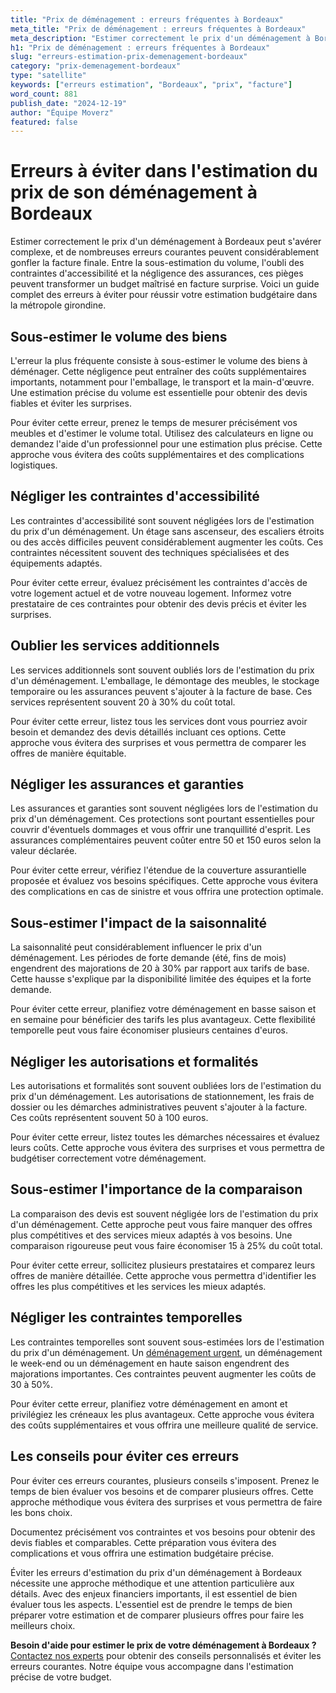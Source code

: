 ```yaml
---
title: "Prix de déménagement : erreurs fréquentes à Bordeaux"
meta_title: "Prix de déménagement : erreurs fréquentes à Bordeaux"
meta_description: "Estimer correctement le prix d'un déménagement à Bordeaux peut s'avérer complexe, et de nombreuses erreurs courantes peuvent considérablement gonfler ."
h1: "Prix de déménagement : erreurs fréquentes à Bordeaux"
slug: "erreurs-estimation-prix-demenagement-bordeaux"
category: "prix-demenagement-bordeaux"
type: "satellite"
keywords: ["erreurs estimation", "Bordeaux", "prix", "facture"]
word_count: 881
publish_date: "2024-12-19"
author: "Équipe Moverz"
featured: false
---
```



# Erreurs à éviter dans l'estimation du prix de son déménagement à Bordeaux

Estimer correctement le prix d'un déménagement à Bordeaux peut s'avérer complexe, et de nombreuses erreurs courantes peuvent considérablement gonfler la facture finale. Entre la sous-estimation du volume, l'oubli des contraintes d'accessibilité et la négligence des assurances, ces pièges peuvent transformer un budget maîtrisé en facture surprise. Voici un guide complet des erreurs à éviter pour réussir votre estimation budgétaire dans la métropole girondine.

## Sous-estimer le volume des biens

L'erreur la plus fréquente consiste à sous-estimer le volume des biens à déménager. Cette négligence peut entraîner des coûts supplémentaires importants, notamment pour l'emballage, le transport et la main-d'œuvre. Une estimation précise du volume est essentielle pour obtenir des devis fiables et éviter les surprises.

Pour éviter cette erreur, prenez le temps de mesurer précisément vos meubles et d'estimer le volume total. Utilisez des calculateurs en ligne ou demandez l'aide d'un professionnel pour une estimation plus précise. Cette approche vous évitera des coûts supplémentaires et des complications logistiques.

## Négliger les contraintes d'accessibilité

Les contraintes d'accessibilité sont souvent négligées lors de l'estimation du prix d'un déménagement. Un étage sans ascenseur, des escaliers étroits ou des accès difficiles peuvent considérablement augmenter les coûts. Ces contraintes nécessitent souvent des techniques spécialisées et des équipements adaptés.

Pour éviter cette erreur, évaluez précisément les contraintes d'accès de votre logement actuel et de votre nouveau logement. Informez votre prestataire de ces contraintes pour obtenir des devis précis et éviter les surprises.

## Oublier les services additionnels

Les services additionnels sont souvent oubliés lors de l'estimation du prix d'un déménagement. L'emballage, le démontage des meubles, le stockage temporaire ou les assurances peuvent s'ajouter à la facture de base. Ces services représentent souvent 20 à 30% du coût total.

Pour éviter cette erreur, listez tous les services dont vous pourriez avoir besoin et demandez des devis détaillés incluant ces options. Cette approche vous évitera des surprises et vous permettra de comparer les offres de manière équitable.

## Négliger les assurances et garanties

Les assurances et garanties sont souvent négligées lors de l'estimation du prix d'un déménagement. Ces protections sont pourtant essentielles pour couvrir d'éventuels dommages et vous offrir une tranquillité d'esprit. Les assurances complémentaires peuvent coûter entre 50 et 150 euros selon la valeur déclarée.

Pour éviter cette erreur, vérifiez l'étendue de la couverture assurantielle proposée et évaluez vos besoins spécifiques. Cette approche vous évitera des complications en cas de sinistre et vous offrira une protection optimale.

## Sous-estimer l'impact de la saisonnalité

La saisonnalité peut considérablement influencer le prix d'un déménagement. Les périodes de forte demande (été, fins de mois) engendrent des majorations de 20 à 30% par rapport aux tarifs de base. Cette hausse s'explique par la disponibilité limitée des équipes et la forte demande.

Pour éviter cette erreur, planifiez votre déménagement en basse saison et en semaine pour bénéficier des tarifs les plus avantageux. Cette flexibilité temporelle peut vous faire économiser plusieurs centaines d'euros.

## Négliger les autorisations et formalités

Les autorisations et formalités sont souvent oubliées lors de l'estimation du prix d'un déménagement. Les autorisations de stationnement, les frais de dossier ou les démarches administratives peuvent s'ajouter à la facture. Ces coûts représentent souvent 50 à 100 euros.

Pour éviter cette erreur, listez toutes les démarches nécessaires et évaluez leurs coûts. Cette approche vous évitera des surprises et vous permettra de budgétiser correctement votre déménagement.

## Sous-estimer l'importance de la comparaison

La comparaison des devis est souvent négligée lors de l'estimation du prix d'un déménagement. Cette approche peut vous faire manquer des offres plus compétitives et des services mieux adaptés à vos besoins. Une comparaison rigoureuse peut vous faire économiser 15 à 25% du coût total.

Pour éviter cette erreur, sollicitez plusieurs prestataires et comparez leurs offres de manière détaillée. Cette approche vous permettra d'identifier les offres les plus compétitives et les services les mieux adaptés.

## Négliger les contraintes temporelles

Les contraintes temporelles sont souvent sous-estimées lors de l'estimation du prix d'un déménagement. Un [déménagement urgent](/blog/urgent/guide), un déménagement le week-end ou un déménagement en haute saison engendrent des majorations importantes. Ces contraintes peuvent augmenter les coûts de 30 à 50%.

Pour éviter cette erreur, planifiez votre déménagement en amont et privilégiez les créneaux les plus avantageux. Cette approche vous évitera des coûts supplémentaires et vous offrira une meilleure qualité de service.

## Les conseils pour éviter ces erreurs

Pour éviter ces erreurs courantes, plusieurs conseils s'imposent. Prenez le temps de bien évaluer vos besoins et de comparer plusieurs offres. Cette approche méthodique vous évitera des surprises et vous permettra de faire les bons choix.

Documentez précisément vos contraintes et vos besoins pour obtenir des devis fiables et comparables. Cette préparation vous évitera des complications et vous offrira une estimation budgétaire précise.

Éviter les erreurs d'estimation du prix d'un déménagement à Bordeaux nécessite une approche méthodique et une attention particulière aux détails. Avec des enjeux financiers importants, il est essentiel de bien évaluer tous les aspects. L'essentiel est de prendre le temps de bien préparer votre estimation et de comparer plusieurs offres pour faire les meilleurs choix.

**Besoin d'aide pour estimer le prix de votre déménagement à Bordeaux ?** [Contactez nos experts](/contact) pour obtenir des conseils personnalisés et éviter les erreurs courantes. Notre équipe vous accompagne dans l'estimation précise de votre budget.
